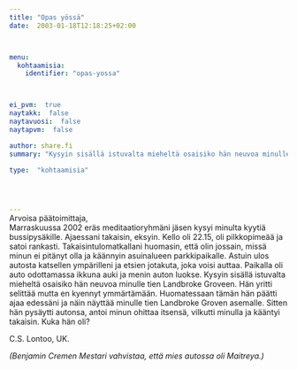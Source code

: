 ```yaml
---
title: "Opas yössä"
date:  2003-01-18T12:18:25+02:00



menu:
  kohtaamisia:
    identifier: "opas-yossa"



ei_pvm:  true
naytakk:  false
naytavuosi:  false
naytapvm:  false

author: share.fi
summary: "Kysyin sisällä istuvalta mieheltä osaisiko hän neuvoa minulle tien Landbroke Groveen. Hän yritti selittää mutta en kyennyt ymmärtämään. Huomatessaan tämän hän päätti ajaa edessäni ja näin näyttää minulle tien Landbroke Groven asemalle."

type:  "kohtaamisia"



 
---
```

<p style="margin-top:-15px;">Arvoisa päätoimittaja,<br>
Marraskuussa 2002 eräs meditaatioryhmäni jäsen kysyi minulta kyytiä bussipysäkille. Ajaessani takaisin, eksyin. Kello oli 22.15, oli pilkkopimeää ja satoi rankasti. Takaisintulomatkallani huomasin, että olin jossain, missä minun ei pitänyt olla ja käännyin asuinalueen parkkipaikalle. Astuin ulos autosta katsellen ympärilleni ja etsien jotakuta, joka voisi auttaa. Paikalla oli auto odottamassa ikkuna auki ja menin auton luokse. Kysyin sisällä istuvalta mieheltä osaisiko hän neuvoa minulle tien Landbroke Groveen. Hän yritti selittää mutta en kyennyt ymmärtämään. Huomatessaan tämän hän päätti ajaa edessäni ja näin näyttää minulle tien Landbroke Groven asemalle. Sitten hän pysäytti autonsa, antoi minun ohittaa itsensä, vilkutti minulla ja kääntyi takaisin. Kuka hän oli?</p>
<p>C.S. Lontoo, UK.</p>
<p><em>(Benjamin Cremen Mestari vahvistaa, että mies autossa oli Maitreya.)</em></p>